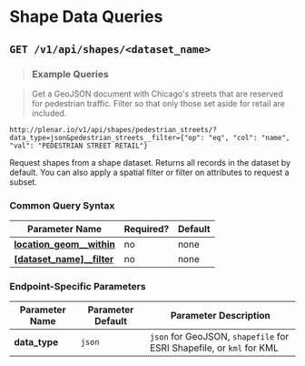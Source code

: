 # Shape Data Queries

## `GET /v1/api/shapes/<dataset_name>`

> ### Example Queries

> Get a GeoJSON document with Chicago's streets that are reserved for pedestrian traffic.
> Filter so that only those set aside for retail are included.

```
http://plenar.io/v1/api/shapes/pedestrian_streets/?data_type=json&pedestrian_streets__filter={"op": "eq", "col": "name", "val": "PEDESTRIAN STREET RETAIL"}
```

Request shapes from a shape dataset.
Returns all records in the dataset by default.
You can also apply a spatial filter or filter on attributes to request a subset.

### Common Query Syntax

|**Parameter Name**  | **Required?** | **Default**
|--------------- | -----------------| ---
| [**location_geom__within**](#space-filtering) | no | none
| [**[dataset_name]__filter**](#specifying-a-dataset) | no | none

### Endpoint-Specific Parameters

| Parameter Name       | Parameter Default | Parameter Description                                                           |
|----------------------|-------------------|---------------------------------------------------------------------------------|
| **data_type**            | `json`            | `json` for GeoJSON, `shapefile` for ESRI Shapefile, or `kml` for KML|
